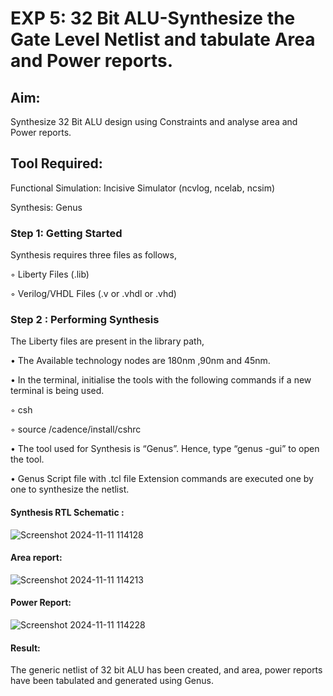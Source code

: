 # EXP 5: 32 Bit ALU-Synthesize the Gate Level Netlist and tabulate Area and Power reports.

## Aim:

Synthesize 32 Bit ALU design using Constraints and analyse area and Power reports.

## Tool Required:

Functional Simulation: Incisive Simulator (ncvlog, ncelab, ncsim)

Synthesis: Genus

### Step 1: Getting Started

Synthesis requires three files as follows,

◦ Liberty Files (.lib)

◦ Verilog/VHDL Files (.v or .vhdl or .vhd)

### Step 2 : Performing Synthesis

The Liberty files are present in the library path,

• The Available technology nodes are 180nm ,90nm and 45nm.

• In the terminal, initialise the tools with the following commands if a new terminal is being
used.

◦ csh

◦ source /cadence/install/cshrc

• The tool used for Synthesis is “Genus”. Hence, type “genus -gui” to open the tool.

• Genus Script file with .tcl file Extension commands are executed one by one to synthesize the netlist.

#### Synthesis RTL Schematic :

![Screenshot 2024-11-11 114128](https://github.com/user-attachments/assets/f90bbed8-9e36-424d-9a55-71017db7e040)

#### Area report:

![Screenshot 2024-11-11 114213](https://github.com/user-attachments/assets/37825374-08b3-4ee5-92f6-cadab1205db1)

#### Power Report:

![Screenshot 2024-11-11 114228](https://github.com/user-attachments/assets/d8eaa884-bc8a-4a6d-a455-1bbb79d496bb)

#### Result: 

The generic netlist of 32 bit ALU  has been created, and area, power reports have been tabulated and generated using Genus.
